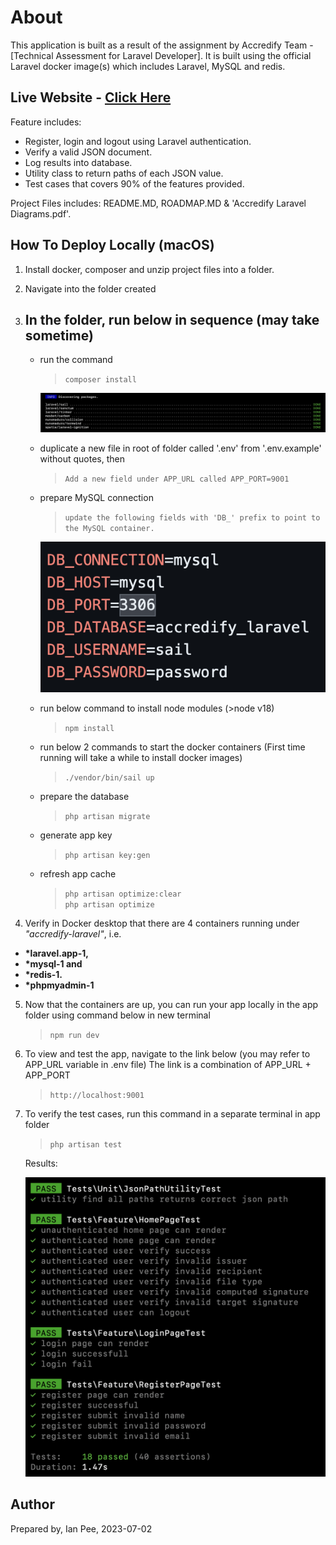 # About
This application is built as a result of the assignment by Accredify Team - [Technical Assessment for Laravel Developer]. It is built using the official Laravel docker image(s) which includes Laravel, MySQL and redis.

## Live Website - [Click Here](http://verification.portal.ianpee.com) ##

Feature includes:
- Register, login and logout using Laravel authentication.
- Verify a valid JSON document.
- Log results into database.
- Utility class to return paths of each JSON value.
- Test cases that covers 90% of the features provided.

Project Files includes:
README.MD, ROADMAP.MD & 'Accredify Laravel Diagrams.pdf'.

## How To Deploy Locally (macOS)
1. Install docker, composer and unzip project files into a folder.
2. Navigate into the folder created
3. ## In the folder, run below in sequence (may take sometime) ##
    - run the command
        > ``` composer install ```

        ![Alt text](<SS 2023-07-12 at 12.46.38.png>)
    - duplicate a new file in root of folder called '.env' from '.env.example' without quotes, then
        > ``` Add a new field under APP_URL called APP_PORT=9001 ```
    - prepare MySQL connection
        > ``` update the following fields with 'DB_' prefix to point to the MySQL container. ```

        ![Alt text](<SS 2023-07-12 at 12.48.24.png>)
    - run below command to install node modules (>node v18)
        > ``` npm install ```

    - run below 2 commands to start the docker containers (First time running will take a while to install docker images)
        > ``` ./vendor/bin/sail up ```

    - prepare the database
        > ``` php artisan migrate ```

    - generate app key
        > ``` php artisan key:gen ```

    - refresh app cache
        > ``` php artisan optimize:clear ```\
        > ``` php artisan optimize ```

4. Verify in Docker desktop that there are 4 containers running under <em>"accredify-laravel"</em>, i.e. <b>
- *laravel.app-1, 
- *mysql-1 and
- *redis-1.
- *phpmyadmin-1</b>
5. Now that the containers are up, you can run your app locally in the app folder using command below in new terminal
    > ``` npm run dev ```
6. To view and test the app, navigate to the link below (you may refer to APP_URL variable in .env file)
    The link is a combination of APP_URL + APP_PORT
    > ``` http://localhost:9001 ``` 
7. To verify the test cases, run this command in a separate terminal in app folder 
    > ``` php artisan test ```

    Results:

    ![Alt text](<SS 2023-07-12 at 14.37.49.png>)


## Author
Prepared by, Ian Pee, 2023-07-02
